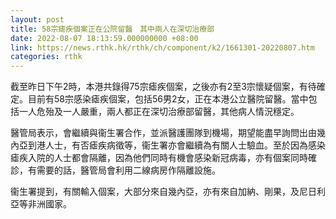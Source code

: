 ```yaml
---
layout: post
title: 58宗瘧疾個案正在公院留醫　其中兩人在深切治療部
date: 2022-08-07 18:13:59.000000000 +08:00
link: https://news.rthk.hk/rthk/ch/component/k2/1661301-20220807.htm
categories: rthk
---
```


截至昨日下午2時，本港共錄得75宗瘧疾個案，之後亦有2至3宗懷疑個案，有待確定。目前有58宗感染瘧疾個案，包括56男2女，正在本港公立醫院留醫。當中包括一人危殆及一人嚴重，兩人都正在深切治療部留醫，其他病人情況穩定。

醫管局表示，會繼續與衞生署合作，並派醫護團隊到機場，期望能盡早詢問出由幾內亞到港人士，有否瘧疾病徵等，衞生署亦會繼續為有關人士驗血。至於因為感染瘧疾入院的人士都會隔離，因為他們同時有機會感染新冠病毒，亦有個案同時確診，有需要的話，醫管局會利用二線病房作隔離設施。

衞生署提到，有關輸入個案，大部分來自幾內亞，亦有來自加納、剛果，及尼日利亞等非洲國家。
